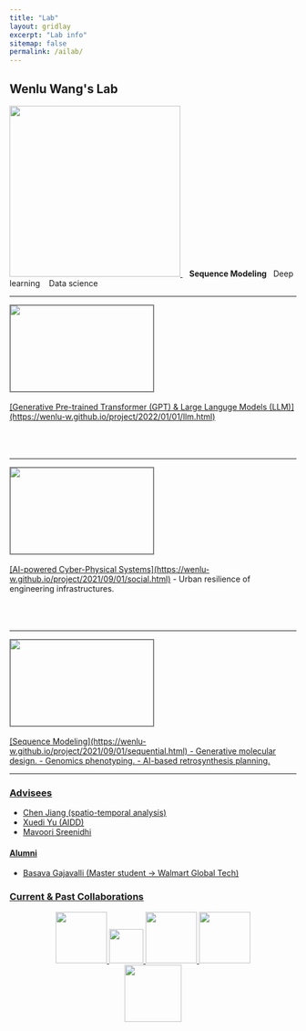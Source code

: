 ```yaml
---
title: "Lab"
layout: gridlay
excerpt: "Lab info"
sitemap: false
permalink: /ailab/
---
```


## Wenlu Wang's Lab


<a href="https://wenlu-w.github.io/">
        <img src="{{ site.url }}{{ site.baseurl }}/images/AIserver.jpeg" style="width: 300px; box-shadow: none">
</a>&nbsp;&nbsp; <b>Sequence Modeling</b> &nbsp;&nbsp;Deep learning &nbsp;&nbsp; Data science

------------------------------------------
<div style="height: 150px; width: 250px; border: 2px solid  gray;">
<img align="left" style="max-height:100%; " src="{{ site.url }}{{ site.baseurl }}/images/nlidb.png" > 
</div>
&nbsp;<br>
<ins>[Generative Pre-trained Transformer (GPT) & Large Languge Models (LLM)](https://wenlu-w.github.io/project/2022/01/01/llm.html)</ins>
<br>
<br>
<br>
<br>

------------------------------------------
<div style="height: 150px; width: 250px; border: 2px solid  gray;">
<img align="left" style="max-height:100%; max-width:100%;" src="{{ site.url }}{{ site.baseurl }}/images/weather2.png" > 
</div>
&nbsp;<br>
<ins>[AI-powered Cyber-Physical Systems](https://wenlu-w.github.io/project/2021/09/01/social.html)</ins>
- Urban resilience of engineering infrastructures. 
<br>
<br>
<br>
<br>

------------------------------------------
<div style="height: 150px; width: 250px; border: 2px solid  gray;">
<img align="left" style="max-height:100%; max-width:100%;" src="{{ site.url }}{{ site.baseurl }}/images/advremoval.png" > 
</div>
&nbsp;<br>
<ins>[Sequence Modeling](https://wenlu-w.github.io/project/2021/09/01/sequential.html)<ins>
- Generative molecular design. 
- Genomics phenotyping. 
- AI-based retrosynthesis planning. 

------------------------------------------


	

### Advisees

- Chen Jiang (spatio-temporal analysis)
- Xuedi Yu (AIDD)
- Mavoori Sreenidhi

#### Alumni
- Basava Gajavalli (Master student -> Walmart Global Tech)

### Current & Past Collaborations

<center><figure class="fifth">
  <img src="{{ site.url }}{{ site.baseurl }}/images/biogen.jpeg" style="width: 90px; box-shadow: none">
  <img src="{{ site.url }}{{ site.baseurl }}/images/CAT.png" style="width: 60px; box-shadow: none">
  <img src="{{ site.url }}{{ site.baseurl }}/images/instacart.png" style="width: 90px; box-shadow: none">
  <img src="{{ site.url }}{{ site.baseurl }}/images/wework.png" style="width: 90px; box-shadow: none">
  <img src="{{ site.url }}{{ site.baseurl }}/images/microsoft.png" style="width: 100px; box-shadow: none">
</figure></center>

